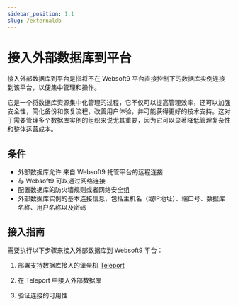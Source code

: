 ```yaml
---
sidebar_position: 1.1
slug: /externaldb
---
```


# 接入外部数据库到平台

接入外部数据库到平台是指将不在 Websoft9 平台直接控制下的数据库实例连接到该平台，以便集中管理和操作。   

它是一个将数据库资源集中化管理的过程，它不仅可以提高管理效率，还可以加强安全性，简化备份和恢复流程，改善用户体验，并可能获得更好的技术支持。这对于需要管理多个数据库实例的组织来说尤其重要，因为它可以显著降低管理复杂性和整体运营成本。

## 条件

- 外部数据库允许 来自 Websoft9 托管平台的远程连接
- 与 Websoft9 可以通过网络连接
- 配置数据库的防火墙规则或者网络安全组
- 外部数据库实例的基本连接信息，包括主机名（或IP地址）、端口号、数据库名称、用户名称以及密码

## 接入指南

需要执行以下步骤来接入外部数据库到 Websoft9 平台：

1. 部署支持数据库接入的堡垒机 [Teleport](./teleport)

2. 在 Teleport 中接入外部数据库

3. 验证连接的可用性